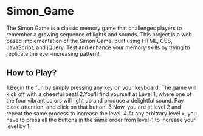 # Simon_Game
The Simon Game is a classic memory game that challenges players to remember a growing sequence of lights and sounds. This project is a web-based implementation of the Simon Game, built using HTML, CSS, JavaScript, and jQuery. Test and enhance your memory skills by trying to replicate the ever-increasing pattern!

## How to Play?
1.Begin the fun by simply pressing any key on your keyboard. The game will kick off with a cheerful beat!
2.You'll find yourself at Level 1, where one of the four vibrant colors will light up and produce a delightful sound. Pay close attention, and click on that button.
3.Now, you are at level 2 and repeat the same process to increase the level.
4.At any arbitrary level x, you have to press all the buttons in the same order from level-1 to increase your level by 1.
